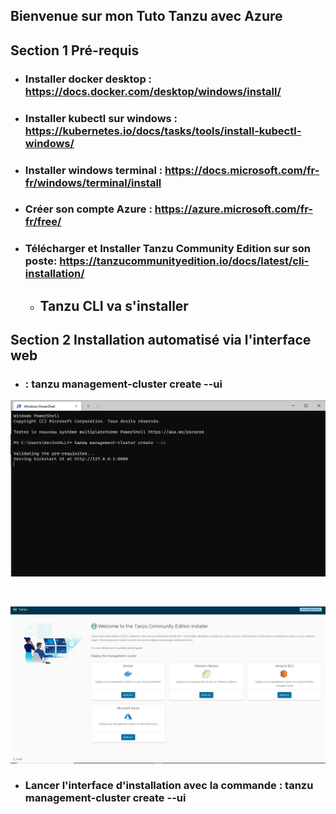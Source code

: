 ## Bienvenue sur mon Tuto Tanzu avec Azure

## Section 1 Pré-requis

* ### Installer docker desktop : https://docs.docker.com/desktop/windows/install/

* ### Installer kubectl sur windows : https://kubernetes.io/docs/tasks/tools/install-kubectl-windows/

* ### Installer windows terminal : https://docs.microsoft.com/fr-fr/windows/terminal/install

* ### Créer son compte Azure : https://azure.microsoft.com/fr-fr/free/

* ### Télécharger et Installer Tanzu Community Edition sur son poste: https://tanzucommunityedition.io/docs/latest/cli-installation/
    * ## Tanzu CLI va s'installer


## Section 2 Installation automatisé via l'interface web

* ###  : tanzu management-cluster create --ui

![Screenshot](./screenshots_tutos/install_tanzu_azure_1.JPG)

<br>

![Screenshot](./screenshots_tutos/install_tanzu_azure_2.JPG)

* ### Lancer l'interface d'installation avec la commande : tanzu management-cluster create --ui